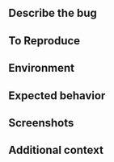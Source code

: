<!--
Thanks for using Weex. Github Issue is only used for bur report and please follow the template to report the bug. 
A good bug report should include the following information:
-->

<!-- Requirements: please go through this checklist before opening a new issue
  - * Review the documentation: https://weex.apache.org/index.html
  - * Search for existing issues: https://github.com/apache/incubator-weex/issues
  - * Use the latest Weex release: https://github.com/apache/incubator-weex/releases -->


## Describe the bug
<!-- A clear and concise description of what the bug is. -->

## To Reproduce
<!-- Steps to reproduce the behavior.  Include a MCVE using http://dotwe.org/vue , crash stacktrace or  share your app project. Please follow the guidelines for providing a MCVE: https://stackoverflow.com/help/mcve -->

## Environment
<!-- 
* Device: [e.g. iPhone6]
* OS: [e.g. iOS8.1]
* Version [e.g. 22]
* Build from source [e.g. yes/no] -->

## Expected behavior
<!-- A clear and concise description of what you expected to happen. -->

## Screenshots
<!-- If applicable, add screenshots to help explain your problem. -->

## Additional context
<!-- Add any other context about the problem here.-->